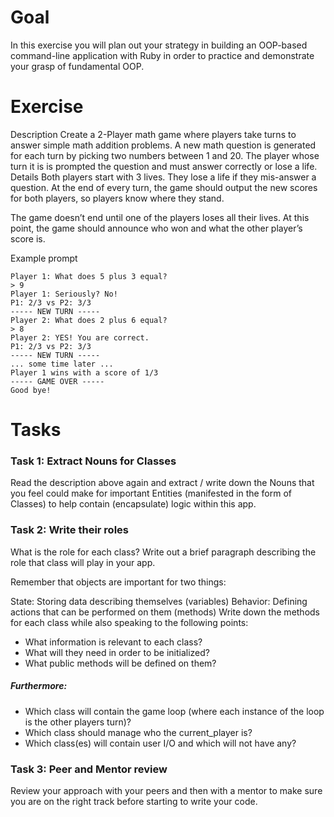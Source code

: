 # Goal
In this exercise you will plan out your strategy in building an OOP-based command-line application with Ruby in order to practice and demonstrate your grasp of fundamental OOP.

# Exercise
Description
Create a 2-Player math game where players take turns to answer simple math addition problems. A new math question is generated for each turn by picking two numbers between 1 and 20. The player whose turn it is is prompted the question and must answer correctly or lose a life.
Details
Both players start with 3 lives. They lose a life if they mis-answer a question. At the end of every turn, the game should output the new scores for both players, so players know where they stand.

The game doesn’t end until one of the players loses all their lives. At this point, the game should announce who won and what the other player’s score is.

Example prompt

````
Player 1: What does 5 plus 3 equal?
> 9
Player 1: Seriously? No!
P1: 2/3 vs P2: 3/3
----- NEW TURN -----
Player 2: What does 2 plus 6 equal?
> 8
Player 2: YES! You are correct.
P1: 2/3 vs P2: 3/3
----- NEW TURN -----
... some time later ...
Player 1 wins with a score of 1/3
----- GAME OVER -----
Good bye!
````

# Tasks
### Task 1: Extract Nouns for Classes

Read the description above again and extract / write down the Nouns that you feel could make for important Entities (manifested in the form of Classes) to help contain (encapsulate) logic within this app.

### Task 2: Write their roles

What is the role for each class? Write out a brief paragraph describing the role that class will play in your app.

Remember that objects are important for two things:

State: Storing data describing themselves (variables)
Behavior: Defining actions that can be performed on them (methods)
Write down the methods for each class while also speaking to the following points:

* What information is relevant to each class?
* What will they need in order to be initialized?
* What public methods will be defined on them?
##### Furthermore:

* Which class will contain the game loop (where each instance of the loop is the other players turn)?
* Which class should manage who the current_player is?
* Which class(es) will contain user I/O and which will not have any?

### Task 3: Peer and Mentor review

Review your approach with your peers and then with a mentor to make sure you are on the right track before starting to write your code.

